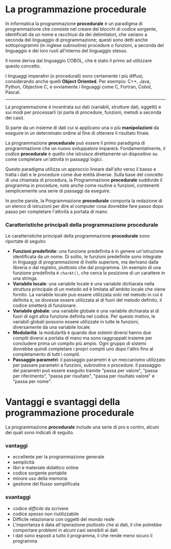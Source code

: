 # La programmazione **procedurale**

In informatica la programmazione **procedurale** è un paradigma di programmazione che consiste nel creare dei blocchi di codice sorgente, identificati da un nome e racchiusi da dei delimitatori, che variano a seconda del linguaggio di programmazione; questi sono detti anche sottoprogrammi (in inglese subroutine) procedure o funzioni, a seconda del linguaggio e dei loro ruoli all'interno del linguaggio stesso.

Il nome deriva dal linguaggio COBOL, che è stato il primo ad utilizzare questo concetto.

I linguaggi imperativi (o procedurali) sono certamente i più diffusi, considerando anche quelli **Object Oriented**. Per esempio: C++, Java, Python, Objective C, e ovviamente i linguaggi come C, Fortran, Cobol, Pascal.

---

La programmazione è incentrata sui dati (variabili, strutture dati, oggetti) e sui modi per processarli (si parla di procedure, funzioni, metodi a seconda dei casi).

Si parte da un insieme di dati cui si applicano una o più **manipolazioni** da eseguire in un determinato ordine al fine di ottenere il risultato finale.

La programmazione **procedurale** può essere il primo paradigma di programmazione che un nuovo sviluppatore imparerà. Fondamentalmente, il codice **procedurale** è quello che istruisce direttamente un dispositivo su come completare un'attività in passaggi logici. 

Questo paradigma utilizza un approccio lineare dall'alto verso il basso e tratta i dati e le procedure come due entità diverse. Sulla base del concetto di una chiamata di procedura, la Programmazione **procedurale** suddivide il programma in procedure, note anche come routine o funzioni, contenenti semplicemente una serie di passaggi da eseguire.

In poche parole, la Programmazione **procedurale** comporta la redazione di un elenco di istruzioni per dire al computer cosa dovrebbe fare passo dopo passo per completare l'attività a portata di mano.

### Caratteristiche principali della programmazione **procedurale**

Le caratteristiche principali della programmazione **procedurale** sono riportate di seguito:

* **Funzioni predefinite**: una funzione predefinita è in genere un'istruzione identificata da un nome. Di solito, le funzioni predefinite sono integrate in linguaggi di programmazione di livello superiore, ma derivano dalla libreria o dal registro, piuttosto che dal programma. Un esempio di una funzione predefinita è `charAt()`, che cerca la posizione di un carattere in una stringa.
* **Variabile locale**: una variabile locale è una variabile dichiarata nella struttura principale di un metodo ed è limitata all'ambito locale che viene fornito. La variabile locale può essere utilizzata solo nel metodo in cui è definita e, se dovesse essere utilizzata al di fuori del metodo definito, il codice smetterà di funzionare.
* **Variabile globale**: una variabile globale è una variabile dichiarata al di fuori di ogni altra funzione definita nel codice. Per questo motivo, le variabili globali possono essere utilizzate in tutte le funzioni, diversamente da una variabile locale.
* **Modularità**: la modularità è quando due sistemi diversi hanno due compiti diversi a portata di mano ma sono raggruppati insieme per concludere prima un compito più ampio. Ogni gruppo di sistemi dovrebbe quindi completare i propri compiti uno dopo l'altro fino al completamento di tutti i compiti.
* **Passaggio parametri**: il passaggio parametri è un meccanismo utilizzato per passare parametri a funzioni, subroutine o procedure. Il passaggio dei parametri può essere eseguito tramite "passa per valore", "passa per riferimento", "passa per risultato", "passa per risultato valore" e "passa per nome".

# Vantaggi e svantaggi della programmazione **procedurale**

La programmazione **procedurale** include una serie di pro e contro, alcuni dei quali sono indicati di seguito.

### vantaggi

* eccellente per la programmazione generale
* semplicità
* libri e materiale didattico online
* codice sorgente portabile
* minore uso della memoria
* gestione del flusso semplificata 

### svantaggi
* codice _difficile_ da scrivere 
* codice spesso non riutilizzabile
* Difficile relazionarsi con oggetti del mondo reale
* L'importanza è data all'operazione piuttosto che ai dati, il che potrebbe comportare problemi in alcuni casi sensibili ai dati
* I dati sono esposti a tutto il programma, il che rende meno sicuro il programma
